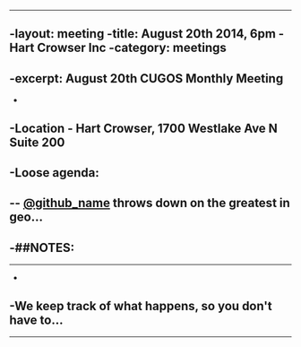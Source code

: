 ----
-layout: meeting
-title: August 20th 2014, 6pm -  Hart Crowser Inc
-category: meetings
-
-excerpt: August 20th CUGOS Monthly Meeting
----
-
-**Location** -  Hart Crowser, 1700 Westlake Ave N Suite 200
-
-__Loose agenda:__
-
-- [@github_name](https://github.com/github_name) throws down on the greatest in geo...
-
-##NOTES:
-
----
-
-We keep track of what happens, so you don't have to...
-
----
